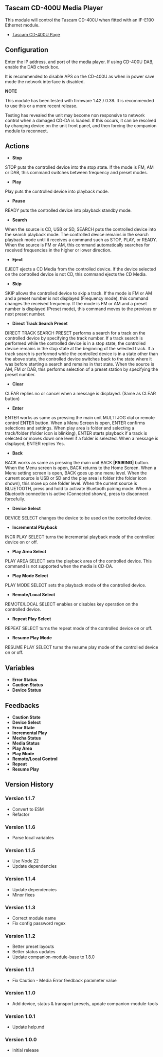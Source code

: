 ## Tascam CD-400U Media Player

This module will control the Tascam CD-400U when fitted with an IF-E100 Ethernet module.

- [Tascam CD-400U Page](https://tascam.com/us/product/cd-400u/)

## Configuration

Enter the IP address, and port of the media player. If using CD-400U DAB, enable the DAB check box.

It is recommended to disable APS on the CD-400U as when in power save mode the network interface is disabled.

**NOTE**

This module has been tested with firmware 1.42 / 0.38. It is recommended to use this or a more recent release.

Testing has revealed the unit may become non responsive to network control when a damaged CD-DA is loaded. If this occurs, it can be resolved by changing device on the unit front panel, and then forcing the companion module to reconnect.

## Actions

- **Stop**

STOP puts the controlled device into the stop state.
If the mode is FM, AM or DAB, this command switches between frequency and preset modes.

- **Play**

Play puts the controlled device into playback mode.

- **Pause**

READY puts the controlled device into playback standby mode.

- **Search**

When the source is CD, USB or SD, SEARCH puts the controlled device into the search playback mode. The controlled device remains in the search playback mode until it receives a command such as STOP, PLAY, or READY.
When the source is FM or AM, this command automatically searches for received frequencies in the higher or lower direction.

- **Eject**

EJECT ejects a CD Media from the controlled device.
If the device selected on the controlled device is not CD, this command ejects the CD Media.

- **Skip**

SKIP allows the controlled device to skip a track.
If the mode is FM or AM and a preset number is not displayed (Frequency mode), this command changes the received frequency.
If the mode is FM or AM and a preset number is displayed (Preset mode), this command moves to the previous or next preset number.

- **Direct Track Search Preset**

DIRECT TRACK SEARCH PRESET performs a search for a track on the controlled device by specifying the track number. If a track search is performed while the controlled device is in a stop state, the controlled device remains in the stop state at the beginning of the selected track.
If a track search is performed while the controlled device is in a state other than the above state, the controlled device switches back to the state where it was before starting a search and remains in that state. When the source is AM, FM or DAB, this performs selection of a preset station by specifying the preset number.

- **Clear**

CLEAR replies no or cancel when a message is displayed. (Same as CLEAR button)

- **Enter**

ENTER works as same as pressing the main unit MULTI JOG dial or remote control ENTER button.
When a Menu Screen is open, ENTER confirms selections and settings.
When play area is folder and selecting a track/folder (folder icon is blinking), ENTER starts playback if a track is selected or moves down one level if a folder is selected.
When a message is displayed, ENTER replies Yes.

- **Back**

BACK works as same as pressing the main unit BACK **[PAIRING]** button.
When the Menu screen is open, BACK returns to the Home Screen. When a Menu setting screen is open, BACK goes up one menu level.
When the current source is USB or SD and the play area is folder (the folder icon shown), this move up one folder level.
When the current source is BLUETOOTH, press and hold to activate Bluetooth pairing mode. When a Bluetooth connection is active (Connected shown), press to disconnect forcefully.

- **Device Select**

DEVICE SELECT changes the device to be used on the controlled device.

- **Incremental Playback**

INCR PLAY SELECT turns the incremental playback mode of the controlled device on or off.

- **Play Area Select**

PLAY AREA SELECT sets the playback area of the controlled device. This command is not supported when the media is CD-DA.

- **Play Mode Select**

PLAY MODE SELECT sets the playback mode of the controlled device.

- **Remote/Local Select**

REMOTE/LOCAL SELECT enables or disables key operation on the controlled device.

- **Repeat Play Select**

REPEAT SELECT turns the repeat mode of the controlled device on or off.

- **Resume Play Mode**

RESUME PLAY SELECT turns the resume play mode of the controlled device on or off.

## Variables

- **Error Status**
- **Caution Status**
- **Device Status**

## Feedbacks

- **Caution State**
- **Device Select**
- **Error State**
- **Incremental Play**
- **Mecha Status**
- **Media Status**
- **Play Area**
- **Play Mode**
- **Remote/Local Control**
- **Repeat**
- **Resume Play**

## Version History

### Version 1.1.7

- Convert to ESM
- Refactor

### Version 1.1.6

- Parse local variables

### Version 1.1.5

- Use Node 22
- Update dependencies

### Version 1.1.4

- Update dependencies
- Minor fixes

### Version 1.1.3

- Correct module name
- Fix config password regex

### Version 1.1.2

- Better preset layouts
- Better status updates
- Update companion-module-base to 1.8.0

### Version 1.1.1

- Fix Caution - Media Error feedback parameter value

### Version 1.1.0

- Add device, status & transport presets, update companion-module-tools

### Version 1.0.1

- Update help.md

### Version 1.0.0

- Initial release

